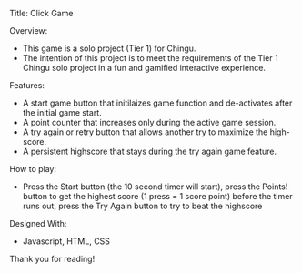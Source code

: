 Title: Click Game

Overview: 
- This game is a solo project (Tier 1) for Chingu.
- The intention of this project is to meet the requirements of the Tier 1 Chingu solo project in a fun and gamified interactive experience. 

Features: 
- A start game button that initilaizes game function and de-activates after the initial game start.
- A point counter that increases only during the active game session.
- A try again or retry button that allows another try to maximize the high-score.
- A persistent highscore that stays during the try again game feature.

How to play: 
- Press the Start button (the 10 second timer will start), press the Points! button to get the highest score (1 press = 1 score point) before the timer runs out, press the Try Again button to try to beat the highscore


Designed With: 
- Javascript, HTML, CSS

Thank you for reading!



